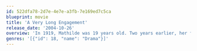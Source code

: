 ```yaml
---
id: 522dfa78-2d7e-4e7e-a3fb-7e169ed7c5ca
blueprint: movie
title: 'A Very Long Engagement'
release_date: '2004-10-26'
overview: 'In 1919, Mathilde was 19 years old. Two years earlier, her fiancé Manech left for the front at the Somme. Like millions of others he was "killed on the field of battle." It''s written in black and white on the official notice. But Mathilde refuses to believe it. If Manech had died, she would know. She hangs on to her intuition as tightly as she would onto the last thread of hope linking her to her lover. A former sergeant tells her in vain that Manech died in the no man''s land of a trench named Bingo Crepescule, in the company of four other men condemned to die for self-inflicted wounds. Her path ahead is full of obstacles but Mathilde is not frightened. Anything is possible to someone who is willing to challenge fate...'
genres: '[{"id": 18, "name": "Drama"}]'
---
```

